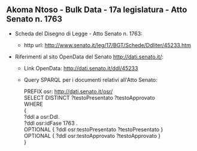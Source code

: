 ## Akoma Ntoso - Bulk Data - 17a legislatura - Atto Senato n. 1763 ##

* Scheda del Disegno di Legge - Atto Senato n. 1763:
	* http url: http://www.senato.it/leg/17/BGT/Schede/Ddliter/45233.htm

* Riferimenti al sito OpenData del Senato http://dati.senato.it/:
	* Link OpenData: http://dati.senato.it/ddl/45233
	* Query SPARQL per i documenti relativi all'Atto Senato:

        PREFIX osr: <http://dati.senato.it/osr/>  
		SELECT DISTINCT ?testoPresentato ?testoApprovato  
		WHERE  
		{  
		    ?ddl a osr:Ddl.  
		    ?ddl osr:idFase 1763 .  
		    OPTIONAL { ?ddl osr:testoPresentato ?testoPresentato }  
		    OPTIONAL { ?ddl osr:testoApprovato ?testoApprovato }  
		}
		